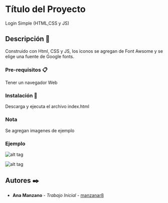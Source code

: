 # Título del Proyecto

Login Simple (HTML,CSS y JS)

## Descripción 🚀

Construido con Html, CSS y JS, los iconos se agregan de Font Awsome y se elige una fuente de Google fonts.

### Pre-requisitos 📋

Tener un navegador Web

### Instalación 🔧

Descarga y ejecuta el archivo index.html

### Nota

Se agregan imagenes de ejemplo

### Ejemplo 

![alt tag](https://github.com/manzanar8/Proyectos_Basicos/blob/main/loginForm/Login%20Simple.JPG?raw=true) 

![alt tag](https://github.com/manzanar8/Proyectos_Basicos/blob/main/loginForm/Login%20Simple2.JPG?raw=true)

## Autores ✒️

* **Ana Manzano** - *Trabajo Inicial* - [manzanar8](https://github.com/manzanar8)






